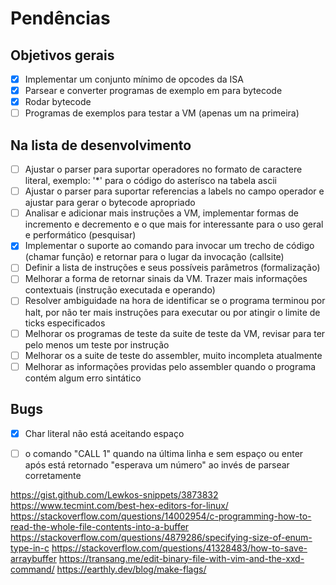 # Pendências

## Objetivos gerais

- [x] Implementar um conjunto mínimo de opcodes da ISA
- [x] Parsear e converter programas de exemplo em para bytecode
- [x] Rodar bytecode
- [ ] Programas de exemplos para testar a VM (apenas um na primeira)

## Na lista de desenvolvimento

- [ ] Ajustar o parser para suportar operadores no formato de caractere literal, exemplo: '*' para o código do asterísco na tabela ascii
- [ ] Ajustar o parser para suportar referencias a labels no campo operador e ajustar para gerar o bytecode apropriado
- [ ] Analisar e adicionar mais instruções a VM, implementar formas de incremento e decremento e o que mais for interessante para o uso geral e performático (pesquisar)
- [x] Implementar o suporte ao comando para invocar um trecho de código (chamar função) e retornar para o lugar da invocação (callsite)
- [ ] Definir a lista de instruções e seus possíveis parâmetros (formalização)
- [ ] Melhorar a forma de retornar sinais da VM. Trazer mais informações contextuais (instrução executada e operando)
- [ ] Resolver ambiguidade na hora de identificar se o programa terminou por halt, por não ter mais instruções para executar ou por atingir o limite de ticks especificados
- [ ] Melhorar os programas de teste da suite de teste da VM, revisar para ter pelo menos um teste por instrução
- [ ] Melhorar os a suite de teste do assembler, muito incompleta atualmente
- [ ] Melhorar as informações providas pelo assembler quando o programa contém algum erro sintático

## Bugs
- [x] Char literal não está aceitando espaço
- [ ] o comando "CALL 1" quando na última linha e sem espaço ou enter após está retornado "esperava um número" ao invés de parsear corretamente


https://gist.github.com/Lewkos-snippets/3873832
https://www.tecmint.com/best-hex-editors-for-linux/
https://stackoverflow.com/questions/14002954/c-programming-how-to-read-the-whole-file-contents-into-a-buffer
https://stackoverflow.com/questions/4879286/specifying-size-of-enum-type-in-c
https://stackoverflow.com/questions/41328483/how-to-save-arraybuffer
https://transang.me/edit-binary-file-with-vim-and-the-xxd-command/
https://earthly.dev/blog/make-flags/